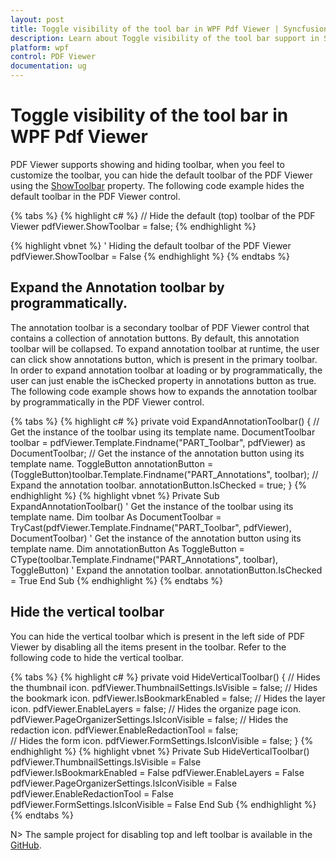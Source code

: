 ```yaml
---
layout: post
title: Toggle visibility of the tool bar in WPF Pdf Viewer | Syncfusion<sup>&reg;</sup>;
description: Learn about Toggle visibility of the tool bar support in Syncfusion<sup>&reg;</sup>; WPF Pdf Viewer control and more.
platform: wpf
control: PDF Viewer
documentation: ug
---
```


# Toggle visibility of the tool bar in WPF Pdf Viewer

PDF Viewer supports showing and hiding toolbar, when you feel to customize the toolbar, you can hide the default toolbar of the PDF Viewer using the [ShowToolbar](https://help.syncfusion.com/cr/wpf/Syncfusion.Windows.PdfViewer.PdfViewerControl.html#Syncfusion_Windows_PdfViewer_PdfViewerControl_ShowToolbar) property. The following code example hides the default toolbar in the PDF Viewer control.

{% tabs %}
{% highlight c# %}
// Hide the default (top) toolbar of the PDF Viewer
pdfViewer.ShowToolbar = false;
{% endhighlight %}

{% highlight vbnet %}
' Hiding the default toolbar of the PDF Viewer
pdfViewer.ShowToolbar = False
{% endhighlight %}
{% endtabs %}

## Expand the Annotation toolbar by programmatically.

The annotation toolbar is a secondary toolbar of PDF Viewer control that contains a collection of annotation buttons. By default, this annotation toolbar will be collapsed. To expand annotation toolbar at runtime, the user can click show annotations button, which is present in the primary toolbar. In order to expand annotation toolbar at loading or by programmatically, the user can just enable the isChecked property in annotations button as true. The following code example shows how to expands the annotation toolbar by programmatically in the PDF Viewer control.

{% tabs %}
{% highlight c# %}
private void ExpandAnnotationToolbar() 
{ 
	// Get the instance of the toolbar using its template name. 
	DocumentToolbar toolbar = pdfViewer.Template.Findname("PART_Toolbar", pdfViewer) as DocumentToolbar;
	// Get the instance of the annotation button using its template name. 
	ToggleButton annotationButton = (ToggleButton)toolbar.Template.Findname("PART_Annotations", toolbar);
	// Expand the annotation toolbar. 
	annotationButton.IsChecked = true; 
}
{% endhighlight %}
{% highlight vbnet %}
Private Sub ExpandAnnotationToolbar()
    ' Get the instance of the toolbar using its template name.
    Dim toolbar As DocumentToolbar = TryCast(pdfViewer.Template.Findname("PART_Toolbar", pdfViewer), DocumentToolbar)
	' Get the instance of the annotation button using its template name. 
	Dim annotationButton As ToggleButton = CType(toolbar.Template.Findname("PART_Annotations", toolbar), ToggleButton)
	' Expand the annotation toolbar. 
	annotationButton.IsChecked = True
End Sub
{% endhighlight %}
{% endtabs %}

## Hide the vertical toolbar

You can hide the vertical toolbar which is present in the left side of PDF Viewer by disabling all the items present in the toolbar. Refer to the following code to hide the vertical toolbar.

{% tabs %}
{% highlight c# %}
private void HideVerticalToolbar() 
{ 
	// Hides the thumbnail icon. 
	pdfViewer.ThumbnailSettings.IsVisible = false; 
	// Hides the bookmark icon. 
	pdfViewer.IsBookmarkEnabled = false; 
	// Hides the layer icon. 
	pdfViewer.EnableLayers = false; 
	// Hides the organize page icon. 
	pdfViewer.PageOrganizerSettings.IsIconVisible = false; 
	// Hides the redaction icon. 
	pdfViewer.EnableRedactionTool = false;   
	// Hides the form icon. 
	pdfViewer.FormSettings.IsIconVisible = false;
}
{% endhighlight %}
{% highlight vbnet %}
Private Sub HideVerticalToolbar()
    pdfViewer.ThumbnailSettings.IsVisible = False
    pdfViewer.IsBookmarkEnabled = False
    pdfViewer.EnableLayers = False
    pdfViewer.PageOrganizerSettings.IsIconVisible = False
    pdfViewer.EnableRedactionTool = False
    pdfViewer.FormSettings.IsIconVisible = False
End Sub
{% endhighlight %}
{% endtabs %}

N> The sample project for disabling top and left toolbar is available in the [GitHub](https://github.com/SyncfusionExamples/WPF-PDFViewer-Examples/tree/master/Toolbar/HideToolbar).

